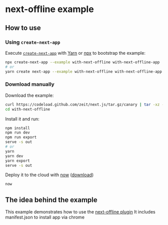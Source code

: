 # next-offline example

## How to use

### Using `create-next-app`

Execute [`create-next-app`](https://github.com/segmentio/create-next-app) with [Yarn](https://yarnpkg.com/lang/en/docs/cli/create/) or [npx](https://github.com/zkat/npx#readme) to bootstrap the example:

```bash
npx create-next-app --example with-next-offline with-next-offline-app
# or
yarn create next-app --example with-next-offline with-next-offline-app
```

### Download manually

Download the example:

```bash
curl https://codeload.github.com/zeit/next.js/tar.gz/canary | tar -xz --strip=2 next.js-canary/examples/with-next-offline
cd with-next-offline
```

Install it and run:

```bash
npm install
npm run dev
npm run export
serve -s out
# or
yarn
yarn dev
yarn export
serve -s out
```

Deploy it to the cloud with [now](https://zeit.co/now) ([download](https://zeit.co/download))

```bash
now
```

## The idea behind the example

This example demonstrates how to use the [next-offline plugin](https://github.com/hanford/next-offline) It includes manifest.json to install app via chrome
